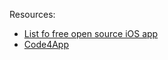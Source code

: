 Resources:

- [List fo free open source iOS app](http://en.wikipedia.org/wiki/List_of_free_and_open-source_iOS_applications)
- [Code4App](http://code4app.net/)
